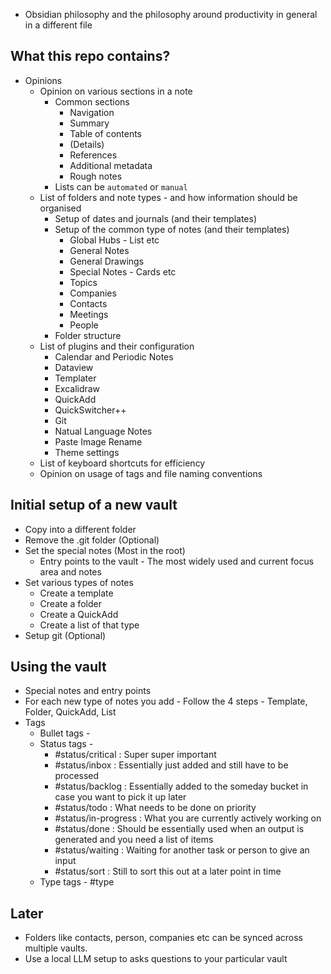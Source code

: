 
- Obsidian philosophy and the philosophy around productivity in general in a different file
## What this repo contains? 
- Opinions 
	- Opinion on various sections in a note 
		- Common sections
			- Navigation 
			- Summary 
			- Table of contents 
			- (Details)
			- References
			- Additional metadata
			- Rough notes
		- Lists can be `automated` or `manual`
	- List of folders and note types - and how information should be organised 
		- Setup of dates and journals (and their templates)
		- Setup of the common type of notes (and their templates)
			- Global Hubs - List etc 
			- General Notes
			- General Drawings 
			- Special Notes - Cards etc 
			- Topics 
			- Companies 
			- Contacts 
			- Meetings 
			- People 
		- Folder structure
	- List of plugins and their configuration 
		- Calendar and Periodic Notes
		- Dataview 
		- Templater
		- Excalidraw 
		- QuickAdd 
		- QuickSwitcher++ 
		- Git 
		- Natual Language Notes 
		- Paste Image Rename
		- Theme settings 
	- List of keyboard shortcuts for efficiency 
	- Opinion on usage of tags and file naming conventions
## Initial setup of a new vault 
- Copy into a different folder 
- Remove the .git folder (Optional) 
- Set the special notes (Most in the root)
	- Entry points to the vault - The most widely used and current focus area and notes
- Set various types of notes
	- Create a template 
	- Create a folder 
	- Create a QuickAdd
	- Create a list of that type 
- Setup git (Optional)
## Using the vault 
- Special notes and entry points
- For each new type of notes you add - Follow the 4 steps - Template, Folder, QuickAdd, List 
- Tags 
	- Bullet tags - 
	- Status tags - 
		- #status/critical : Super super important 
		- #status/inbox  : Essentially just added and still have to be processed 
		- #status/backlog : Essentially added to the someday bucket in case you want to pick it up later
		- #status/todo : What needs to be done on priority 
		- #status/in-progress : What you are currently actively working on 
		- #status/done : Should be essentially used when an output is generated and you need a list of items
		- #status/waiting : Waiting for another task or person to give an input  
		- #status/sort : Still to sort this out at a later point in time
	- Type tags - #type
## Later
- Folders like contacts, person, companies etc can be synced across multiple vaults. 
- Use a local LLM setup to asks questions to your particular vault 